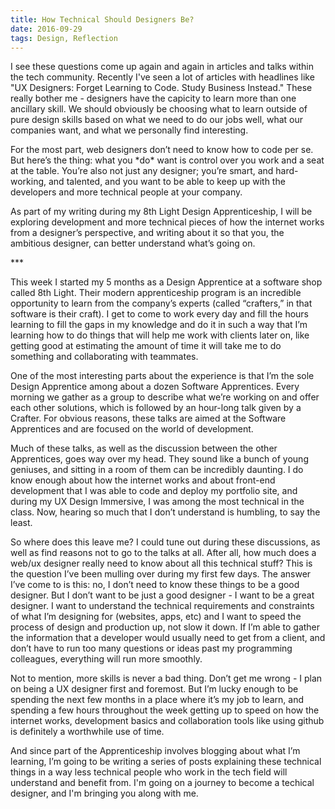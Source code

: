 ```yaml
---
title: How Technical Should Designers Be?
date: 2016-09-29
tags: Design, Reflection
---
```


<section class="article-container">

<p>I see these questions come up again and again in articles and talks within the tech community. Recently I've seen a lot of articles with headlines like "UX Designers: Forget Learning to Code. Study Business Instead." These really bother me - designers have the capicity to learn more than one ancillary skill. We should obviously be choosing what to learn outside of pure design skills based on what we need to do our jobs well, what our companies want, and what we personally find interesting.</p>

<p>For the most part, web designers don’t need to know how to code per se. But here’s the thing: what you *do* want is control over you work and a seat at the table. You’re also not just any designer; you’re smart, and hard-working, and talented, and you want to be able to keep up with the developers and more technical people at your company.</p>

<p>As part of my writing during my 8th Light Design Apprenticeship, I will be exploring development and more technical pieces of how the internet works from a designer’s perspective, and writing about it so that you, the ambitious designer, can better understand what’s going on.</p>

<p>***</p>

<p>This week I started my 5 months as a Design Apprentice at a software shop called 8th Light. Their modern apprenticeship program is an incredible opportunity to learn from the company’s experts (called “crafters,” in that software is their craft). I get to come to work every day and fill the hours learning to fill the gaps in my knowledge and do it in such a way that I’m learning how to do things that will help me work with clients later on, like getting good at estimating the amount of time it will take me to do something and collaborating with teammates.</p>

<p>One of the most interesting parts about the experience is that I’m the sole Design Apprentice among about a dozen Software Apprentices. Every morning we gather as a group to describe what we’re working on and offer each other solutions, which is followed by an hour-long talk given by a Crafter. For obvious reasons, these talks are aimed at the Software Apprentices and are focused on the world of development.</p>

<p>Much of these talks, as well as the discussion between the other Apprentices, goes way over my head. They sound like a bunch of young geniuses, and sitting in a room of them can be incredibly daunting. I do know enough about how the internet works and about front-end development that I was able to code and deploy my portfolio site, and during my UX Design Immersive, I was among the most technical in the class. Now, hearing so much that I don’t understand is humbling, to say the least.</p>

<p>So where does this leave me? I could tune out during these discussions, as well as find reasons not to go to the talks at all. After all, how much does a web/ux designer really need to know about all this technical stuff? This is the question I’ve been mulling over during my first few days.   The answer I’ve come to is this: no, I don’t need to know these things to be a good designer. But I don’t want to be just a good designer - I want to be a great designer. I want to understand the technical requirements and constraints of what I’m designing for (websites, apps, etc) and I want to speed the process of design and production up, not slow it down. If I’m able to gather the information that a developer would usually need to get from a client, and don’t have to run too many questions or ideas past my programming colleagues, everything will run more smoothly.</p>

<p>Not to mention, more skills is never a bad thing. Don’t get me wrong - I plan on being a UX designer first and foremost. But I’m lucky enough to be spending the next few months in a place where it’s my job to learn, and spending a few hours throughout the week getting up to speed on how the internet works, development basics and collaboration tools like using github is definitely a worthwhile use of time.</p>

<p>And since part of the Apprenticeship involves blogging about what I’m learning, I’m going to be writing a series of posts explaining these technical things in a way less technical people who work in the tech field will understand and benefit from. I'm going on a journey to become a techical designer, and I'm bringing you along with me.</p>

</section>